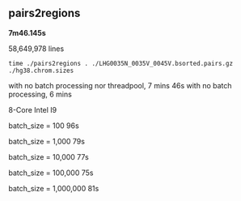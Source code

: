 ## pairs2regions

**7m46.145s**

58,649,978 lines

```Shell
time ./pairs2regions . ./LHG0035N_0035V_0045V.bsorted.pairs.gz ./hg38.chrom.sizes
```

with no batch processing nor threadpool, 7 mins 46s
with no batch processing, 6 mins

8-Core Intel I9

batch_size = 100
96s

batch_size = 1,000
79s

batch_size = 10,000
77s

batch_size = 100,000
75s

batch_size = 1,000,000
81s